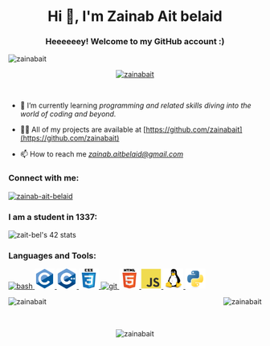 <h1 align="center">Hi 👋, I'm Zainab Ait belaid</h1>
<h3 align="center">Heeeeeey! Welcome to my GitHub account :)</h3>

<p align="left"> <img src="https://komarev.com/ghpvc/?username=zainabait&label=Profile%20views&color=0e75b6&style=flat" alt="zainabait" /> </p>

<p align="center"> <a href="https://github.com/ryo-ma/github-profile-trophy"><img src="https://github-profile-trophy.vercel.app/?username=zainabait" alt="zainabait" /></a> </p>

<p align="left"> <a href="https://twitter.com/" target="blank"><img src="https://img.shields.io/twitter/follow/?logo=twitter&style=for-the-badge" alt="" /></a> </p>

- 🌱 I’m currently learning *programming and related skills diving into the world of coding and beyond.*

- 👨‍💻 All of my projects are available at [https://github.com/zainabait](https://github.com/zainabait)

- 📫 How to reach me *zainab.aitbelaid@gmail.com*

<h3 align="left">Connect with me:</h3>
<p align="left">
<a href="https://linkedin.com/in/zainab-ait-belaid" target="blank"><img align="center" src="https://raw.githubusercontent.com/rahuldkjain/github-profile-readme-generator/master/src/images/icons/Social/linked-in-alt.svg" alt="zainab-ait-belaid" height="30" width="40" /></a>
</p>
<h3 align="left">I am a student in 1337:</h3>
<p align="left"><img src="https://badge.mediaplus.ma/greenbinary/zait-bel" alt="zait-bel's 42 stats" /></a></p>
<h3 align="left">Languages and Tools:</h3>
<p align="left"> <a href="https://www.gnu.org/software/bash/" target="_blank" rel="noreferrer"> <img src="https://www.vectorlogo.zone/logos/gnu_bash/gnu_bash-icon.svg" alt="bash" width="40" height="40"/> </a> <a href="https://www.cprogramming.com/" target="_blank" rel="noreferrer"> <img src="https://raw.githubusercontent.com/devicons/devicon/master/icons/c/c-original.svg" alt="c" width="40" height="40"/> </a> <a href="https://www.w3schools.com/cpp/" target="_blank" rel="noreferrer"> <img src="https://raw.githubusercontent.com/devicons/devicon/master/icons/cplusplus/cplusplus-original.svg" alt="cplusplus" width="40" height="40"/> </a> <a href="https://www.w3schools.com/css/" target="_blank" rel="noreferrer"> <img src="https://raw.githubusercontent.com/devicons/devicon/master/icons/css3/css3-original-wordmark.svg" alt="css3" width="40" height="40"/> </a> <a href="https://git-scm.com/" target="_blank" rel="noreferrer"> <img src="https://www.vectorlogo.zone/logos/git-scm/git-scm-icon.svg" alt="git" width="40" height="40"/> </a> <a href="https://www.w3.org/html/" target="_blank" rel="noreferrer"> <img src="https://raw.githubusercontent.com/devicons/devicon/master/icons/html5/html5-original-wordmark.svg" alt="html5" width="40" height="40"/> </a> <a href="https://developer.mozilla.org/en-US/docs/Web/JavaScript" target="_blank" rel="noreferrer"> <img src="https://raw.githubusercontent.com/devicons/devicon/master/icons/javascript/javascript-original.svg" alt="javascript" width="40" height="40"/> </a> <a href="https://www.linux.org/" target="_blank" rel="noreferrer"> <img src="https://raw.githubusercontent.com/devicons/devicon/master/icons/linux/linux-original.svg" alt="linux" width="40" height="40"/> </a> <a href="https://www.python.org" target="_blank" rel="noreferrer"> <img src="https://raw.githubusercontent.com/devicons/devicon/master/icons/python/python-original.svg" alt="python" width="40" height="40"/> </a> </p>


<p><img align="left" src="https://github-readme-stats.vercel.app/api/top-langs?username=zainabait&show_icons=true&locale=en&layout=compact" alt="zainabait" /></p>

<p align="right">&nbsp;<img src="https://github-readme-stats.vercel.app/api?username=zainabait&show_icons=true&locale=en" alt="zainabait" /></p><br>

<p align="center"><img align="center" src="https://github-readme-streak-stats.herokuapp.com/?user=zainabait&" alt="zainabait" /></p>
